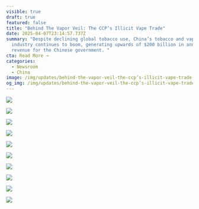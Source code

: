 ```yaml
---
visible: true
draft: true
featured: false
title: "Behind The Vapor Veil: The CCP’s Illicit Vape Trade"
date: 2025-04-07T23:14:57.737Z
summary: "Despite declining global tobacco use, China’s tobacco and vaping
  industry continues to boom, generating upwards of $200 billion in annual
  revenue for the Chinese government. "
cta: Read More →
categories:
  - Newsroom
  - China
image: /img/updates/behind-the-vapor-veil-the-ccp’s-illicit-vape-trade-presentation-1-.png
og_img: /img/updates/behind-the-vapor-veil-the-ccp’s-illicit-vape-trade-presentation-1-.png
---
```

![](/img/updates/1.png)

![](/img/updates/2.png)

![](/img/updates/3.png)

![](/img/updates/4.png)

![](/img/updates/5.png)

![](/img/updates/6.png)

![](/img/updates/7.png)

![](/img/updates/8.png)

![](/img/updates/9.png)

![](/img/updates/10.png)